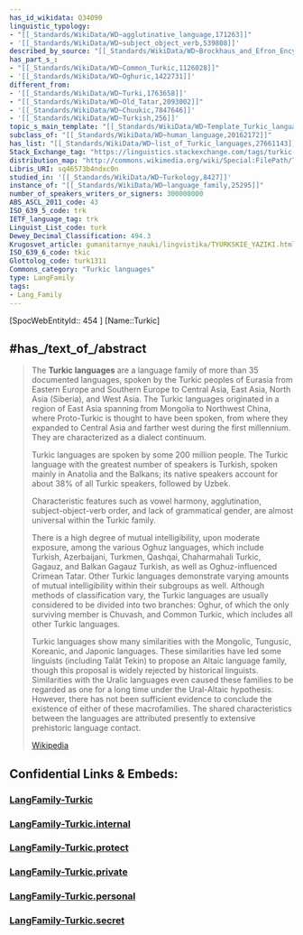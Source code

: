 ```yaml
---
has_id_wikidata: Q34090
linguistic_typology:
- "[[_Standards/WikiData/WD~agglutinative_language,171263]]"
- '[[_Standards/WikiData/WD~subject_object_verb,539808]]'
described_by_source: "[[_Standards/WikiData/WD~Brockhaus_and_Efron_Encyclopedic_Dictionary,602358]]"
has_part_s_:
- "[[_Standards/WikiData/WD~Common_Turkic,1126028]]"
- '[[_Standards/WikiData/WD~Oghuric,1422731]]'
different_from:
- '[[_Standards/WikiData/WD~Turki,1763658]]'
- "[[_Standards/WikiData/WD~Old_Tatar,2093002]]"
- '[[_Standards/WikiData/WD~Chuukic,7847646]]'
- '[[_Standards/WikiData/WD~Turkish,256]]'
topic_s_main_template: "[[_Standards/WikiData/WD~Template_Turkic_languages,8084949]]"
subclass_of: "[[_Standards/WikiData/WD~human_language,20162172]]"
has_list: "[[_Standards/WikiData/WD~list_of_Turkic_languages,27661143]]"
Stack_Exchange_tag: "https://linguistics.stackexchange.com/tags/turkic-languages"
distribution_map: "http://commons.wikimedia.org/wiki/Special:FilePath/Turkic%20Languages%20distribution%20map.png"
Libris_URI: sq46573b4ndxc0n
studied_in: '[[_Standards/WikiData/WD~Turkology,8427]]'
instance_of: "[[_Standards/WikiData/WD~language_family,25295]]"
number_of_speakers_writers_or_signers: 300000000
ABS_ASCL_2011_code: 43
ISO_639_5_code: trk
IETF_language_tag: trk
Linguist_List_code: turk
Dewey_Decimal_Classification: 494.3
Krugosvet_article: gumanitarnye_nauki/lingvistika/TYURKSKIE_YAZIKI.html
ISO_639_6_code: tkic
Glottolog_code: turk1311
Commons_category: "Turkic languages"
type: LangFamily
tags:
- Lang_Family
---
```


[SpocWebEntityId:: 454 ]
[Name::Turkic]



## #has_/text_of_/abstract 

> The **Turkic languages** are a language family of more than 35 documented languages, spoken by the Turkic peoples of Eurasia from Eastern Europe and Southern Europe to Central Asia, East Asia, North Asia (Siberia), and West Asia. The Turkic languages originated in a region of East Asia spanning from Mongolia to Northwest China, where Proto-Turkic is thought to have been spoken, from where they expanded to Central Asia and farther west during the first millennium. They are characterized as a dialect continuum.
>
> Turkic languages are spoken by some 200 million people. The Turkic language with the greatest number of speakers is Turkish, spoken mainly in Anatolia and the Balkans; its native speakers account for about 38% of all Turkic speakers, followed by Uzbek.
>
> Characteristic features such as vowel harmony, agglutination, subject-object-verb order, and lack of grammatical gender, are almost universal within the Turkic family. 
>
> There is a high degree of mutual intelligibility, upon moderate exposure, among the various Oghuz languages, which include Turkish, Azerbaijani, Turkmen, Qashqai, Chaharmahali Turkic, Gagauz, and Balkan Gagauz Turkish, as well as Oghuz-influenced Crimean Tatar. Other Turkic languages demonstrate varying amounts of mutual intelligibility within their subgroups as well. Although methods of classification vary, the Turkic languages are usually considered to be divided into two branches: Oghur, of which the  only surviving member is Chuvash, and Common Turkic, which includes all other Turkic languages.
>
> Turkic languages show many similarities with the Mongolic, Tungusic, Koreanic, and Japonic languages. These similarities have led some linguists (including Talât Tekin) to propose an Altaic language family, though this proposal is widely rejected by historical linguists. Similarities with the Uralic languages even caused these families to be regarded as one for a long time under the Ural-Altaic hypothesis. However, there has not been sufficient evidence to conclude the existence of either of these macrofamilies. The shared characteristics between the languages are attributed presently to extensive prehistoric language contact.
>
> [Wikipedia](https://en.wikipedia.org/wiki/Turkic%20languages) 



## Confidential Links & Embeds: 

### [LangFamily-Turkic](/_public/Language/Lang~Family/LangFamily-Turkic.md) 

### [LangFamily-Turkic.internal](/_internal/Language/Lang~Family/LangFamily-Turkic.internal.md) 

### [LangFamily-Turkic.protect](/_protect/Language/Lang~Family/LangFamily-Turkic.protect.md) 

### [LangFamily-Turkic.private](/_private/Language/Lang~Family/LangFamily-Turkic.private.md) 

### [LangFamily-Turkic.personal](/_personal/Language/Lang~Family/LangFamily-Turkic.personal.md) 

### [LangFamily-Turkic.secret](/_secret/Language/Lang~Family/LangFamily-Turkic.secret.md) 
